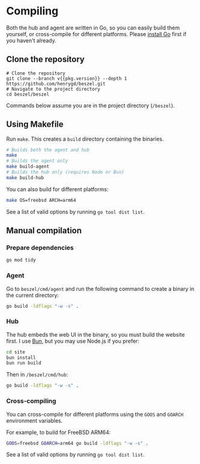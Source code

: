 <script setup>
  import pkg from '../../package.json'
</script>

# Compiling

Both the hub and agent are written in Go, so you can easily build them yourself, or cross-compile for different platforms. Please [install Go](https://go.dev/doc/install) first if you haven't already.

## Clone the repository

```bash-vue
# Clone the repository
git clone --branch v{{pkg.version}} --depth 1 https://github.com/henrygd/beszel.git
# Navigate to the project directory
cd beszel/beszel
```

Commands below assume you are in the project directory (`/beszel`).

## Using Makefile

Run `make`. This creates a `build` directory containing the binaries.

```bash
# Builds both the agent and hub
make
# Builds the agent only
make build-agent
# Builds the hub only (requires Node or Bun)
make build-hub
```

You can also build for different platforms:

```bash
make OS=freebsd ARCH=arm64
```

See a list of valid options by running `go tool dist list`.

## Manual compilation

### Prepare dependencies

```bash
go mod tidy
```

### Agent

Go to `beszel/cmd/agent` and run the following command to create a binary in the current directory:

```bash
go build -ldflags "-w -s" .
```

### Hub

The hub embeds the web UI in the binary, so you must build the website first. I use [Bun](https://bun.sh/), but you may use Node.js if you prefer:

```bash
cd site
bun install
bun run build
```

Then in `/beszel/cmd/hub`:

```bash
go build -ldflags "-w -s" .
```

### Cross-compiling

You can cross-compile for different platforms using the `GOOS` and `GOARCH` environment variables.

For example, to build for FreeBSD ARM64:

```bash
GOOS=freebsd GOARCH=arm64 go build -ldflags "-w -s" .
```

See a list of valid options by running `go tool dist list`.
